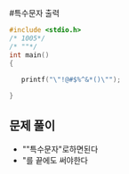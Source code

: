 #특수문자 출력

``` C
#include <stdio.h>
/* 1005*/
/* ""*/
int main()
{
 
   printf("\"!@#$%^&*()\"");

}
```

## 문제 풀이
* "\"특수문자\"로하면된다
* "를 끝에도 써야한다
